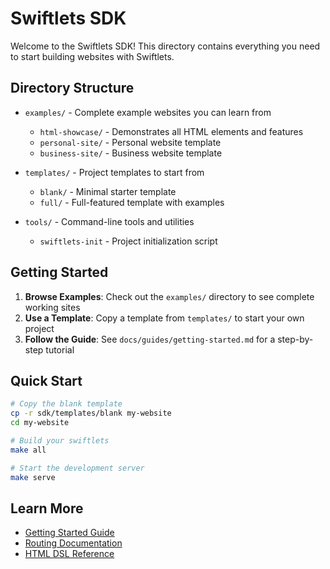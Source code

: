 # Swiftlets SDK

Welcome to the Swiftlets SDK! This directory contains everything you need to start building websites with Swiftlets.

## Directory Structure

- `examples/` - Complete example websites you can learn from
  - `html-showcase/` - Demonstrates all HTML elements and features
  - `personal-site/` - Personal website template
  - `business-site/` - Business website template
  
- `templates/` - Project templates to start from
  - `blank/` - Minimal starter template
  - `full/` - Full-featured template with examples
  
- `tools/` - Command-line tools and utilities
  - `swiftlets-init` - Project initialization script

## Getting Started

1. **Browse Examples**: Check out the `examples/` directory to see complete working sites
2. **Use a Template**: Copy a template from `templates/` to start your own project
3. **Follow the Guide**: See `docs/guides/getting-started.md` for a step-by-step tutorial

## Quick Start

```bash
# Copy the blank template
cp -r sdk/templates/blank my-website
cd my-website

# Build your swiftlets
make all

# Start the development server
make serve
```

## Learn More

- [Getting Started Guide](../docs/guides/getting-started.md)
- [Routing Documentation](../docs/ROUTING.md)
- [HTML DSL Reference](../docs/html-reference.md)